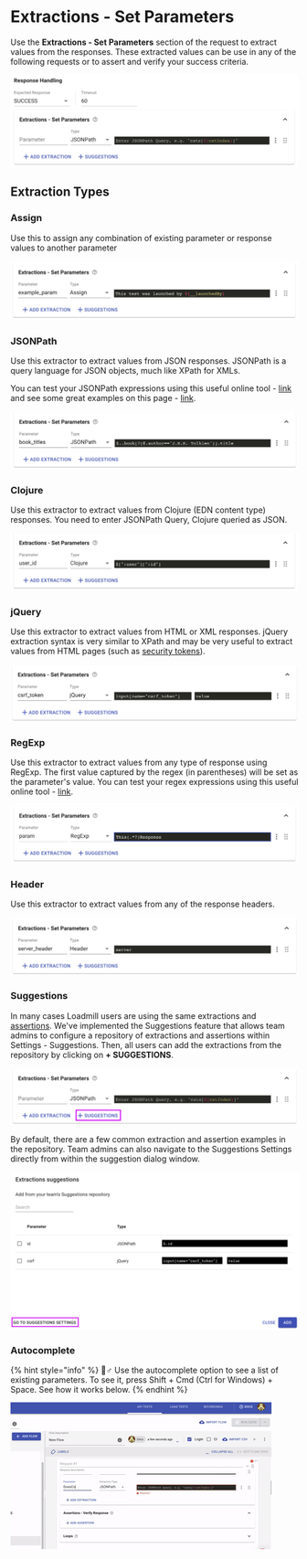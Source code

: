 # Extractions - Set Parameters

Use the **Extractions - Set Parameters** section of the request to extract values from the responses. These extracted values can be use in any of the following requests or to assert and verify your success criteria. 

![](../../.gitbook/assets/screen-shot-2021-03-10-at-11.48.41.png)

## Extraction Types

### Assign

Use this to assign any combination of existing parameter or response values to another parameter

![](../../.gitbook/assets/screen-shot-2021-03-10-at-11.51.03.png)

### JSONPath

Use this extractor to extract values from JSON responses. JSONPath is a query language for JSON objects, much like XPath for XMLs.

You can test your JSONPath expressions using this useful online tool - [link](https://jsonpath.com/) and see some great examples on this page - [link](https://goessner.net/articles/JsonPath/index.html#e2).

![](../../.gitbook/assets/screen-shot-2021-03-10-at-11.53.21.png)

### Clojure

Use this extractor to extract values from Clojure \(EDN content type\) responses. You need to enter JSONPath Query, Clojure queried as JSON.

![](../../.gitbook/assets/screen-shot-2021-03-10-at-16.05.16.png)

### jQuery

Use this extractor to extract values from HTML or XML responses. jQuery extraction syntax is very similar to XPath and may be very useful to extract values from HTML pages \(such as [security tokens](https://portswigger.net/web-security/csrf/tokens)\).

![](../../.gitbook/assets/screenshot-2021-03-10t115521.589.png)

### RegExp

Use this extractor to extract values from any type of response using RegExp. The first value captured by the regex \(in parentheses\) will be set as  the parameter's value. You can test your regex expressions using this useful online tool - [link](https://regex101.com/).

![](../../.gitbook/assets/screen-shot-2021-03-10-at-11.59.32.png)

### Header

Use this extractor to extract values from any of the response headers. 

![](../../.gitbook/assets/screen-shot-2021-03-10-at-16.10.35.png)

### Suggestions

In many cases Loadmill users are using the same extractions and [assertions](https://docs.loadmill.com/api-testing/test-suite-editor/assertions). We've implemented the Suggestions feature that allows team admins to configure a repository of extractions and assertions within Settings - Suggestions. Then, all users can add the extractions from the repository by clicking on **+ SUGGESTIONS**.

![](../../.gitbook/assets/screenshot-2021-03-10t161839.713.png)

By default, there are a few common extraction and assertion examples in the repository. Team admins can also navigate to the Suggestions Settings directly from within the suggestion dialog window.

![](../../.gitbook/assets/screenshot-2021-03-10t163055.050.png)

### Autocomplete

{% hint style="info" %}
🧙♂ Use the autocomplete option to see a list of existing parameters. To see it, press Shift + Cmd \(Ctrl for Windows\) + Space. See how it works below.
{% endhint %}

![The Autocomplete option](../../.gitbook/assets/ezgif.com-gif-maker-5-.gif)

